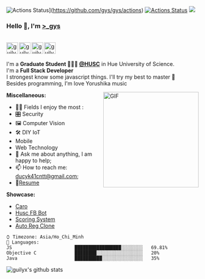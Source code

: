 ![Actions Status](https://github.com/ducy23061999/ducy23061999/workflows/wakatime-stats/badge.svg)](https://github.com/gys/gys/actions)
[![Actions Status](https://github.com/ducy23061999/ducy23061999/workflows/update-gh-activity/badge.svg)](https://github.com/ducy23061999/ducy23061999/actions)
![](https://visitor-badge.glitch.me/badge?page_id=ducy23061999)

### Hello 👋, I'm [>_gys](https://www.facebook.com/Tranducy1999/) 

<br/>
<a href="https://www.linkedin.com/in/tranducy/">
  <img align="left" alt="guilyx's LinkdeIN" width="30px" src="https://image.flaticon.com/icons/svg/2111/2111465.svg" />
</a>
<a href="https://www.facebook.com/Tranducy1999/">
  <img align="left" alt="guilyx's Facebook" width="30px" src="https://image.flaticon.com/icons/svg/2111/2111342.svg" />
</a>
<a href="https://www.instagram.com/gremanyy/">
  <img align="left" alt="guilyx's Instagram" width="30px" src="https://image.flaticon.com/icons/svg/2111/2111421.svg" />
</a>
<a href="#">
  <img align="left" alt="guilyx's Codingames" width="30px" src="https://image.flaticon.com/icons/svg/2010/2010522.svg" />
</a> <br /> <br />

I'm a **Graduate Student 👨🏽‍💼 [@HUSC](http://husc.hueuni.edu.vn/)** in Hue University of Science. <br />
I'm a **Full Stack Developer**  <br />
I strongest know some javascript things. I'll try my best to master 📢  <br />
Besides programming, I'm love Yorushika music <br />

  <img align="right" alt="GIF" src="https://c.tenor.com/kFNtXOJGyooAAAAC/azura-bonk-azura.gif" width="250px"/>
  
**Miscellaneous:**

  - 🤹🏽 Fields I enjoy the most : 
  - 🎛 Security
  - 🖼 Computer Vision
  - 🛠 DIY IoT
  - Mobile
  - Web Technology
  - 💬 Ask me about anything, I am happy to help;
  - 📫 How to reach me: <ducyk41cntt@gmail.com>;
  - 📝[Resume](https://www.linkedin.com/in/tranducy/)

**Showcase:**
- [Caro](https://www.youtube.com/watch?v=GKCaw_Bp7lo)
- [Husc FB Bot](https://www.youtube.com/watch?v=eDa8BSe_z6Q)
- [Scoring System](https://www.youtube.com/watch?v=2nG2I4Gb7Q4)
- [Auto Reg Clone](https://www.youtube.com/watch?v=eREeYYYlGGQ)

```text
⌚︎ Timezone: Asia/Ho_Chi_Minh
💬 Languages: 
JS                       █████████████████░░░░░░░░   69.81% 
Objective C              ████████░░░░░░░░░░░░░░░░░   20% 
Java                     ██████████░░░░░░░░░░░░░░░   35% 
```


![guilyx's github stats](https://github-readme-stats.vercel.app/api?username=ducy23061999&show_icons=true&hide_border=true)
